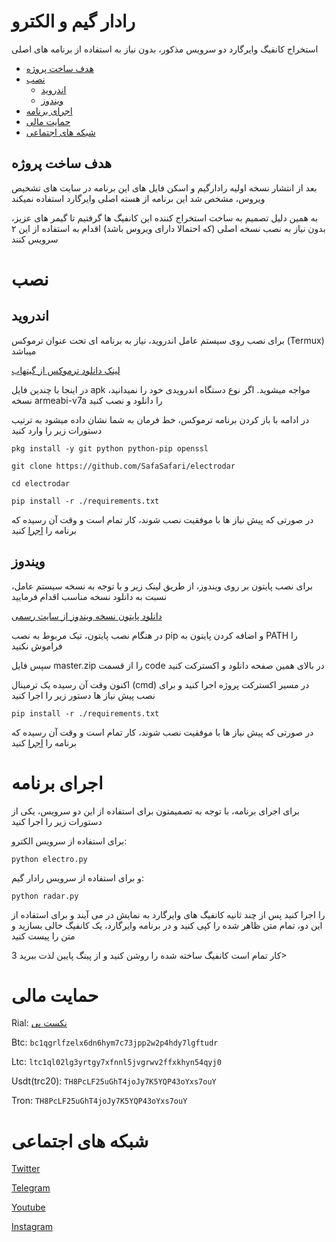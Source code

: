 # رادار گیم و الکترو

استخراج کانفیگ وایرگارد دو سرویس مذکور، بدون نیاز به استفاده از برنامه های اصلی

* [هدف ساخت پروژه](#هدف-ساخت-پروژه)
* [نصب](#نصب)
    * [اندروید](#اندروید)
    * [ویندوز](#ویندوز)
* [اجرای برنامه](#اجرای-برنامه)
* [حمایت مالی](#حمایت-مالی)
* [شبکه های اجتماعی](#شبکه-های-اجتماعی)

## هدف ساخت پروژه

بعد از انتشار نسخه اولیه رادارگیم و اسکن فایل های این برنامه در سایت های تشخیص ویروس، مشخص شد این برنامه از هسته اصلی وایرگارد استفاده نمیکند

به همین دلیل تصمیم به ساخت استخراج کننده این کانفیگ ها گرفتیم تا گیمر های عزیز، بدون نیاز به نصب نسخه اصلی (که احتمالا دارای ویروس باشد) اقدام به استفاده از این ۲ سرویس کنند

# نصب
## اندروید

برای نصب روی سیستم عامل اندروید، نیاز به برنامه ای تحت عنوان ترموکس (Termux) میباشد

[لینک دانلود ترموکس از گیتهاب](https://github.com/termux/termux-app/releases/)

در اینجا با چندین فایل apk مواجه میشوید. اگر نوع دستگاه اندرویدی خود را نمیدانید، نسخه armeabi-v7a را دانلود و نصب کنید

در ادامه با باز کردن برنامه ترموکس، خط فرمان به شما نشان داده میشود
به ترتیب دستورات زیر را وارد کنید

`pkg install -y git python python-pip openssl`

`git clone https://github.com/SafaSafari/electrodar`

`cd electrodar`

`pip install -r ./requirements.txt`

در صورتی که پیش نیاز ها با موفقیت نصب شوند، کار تمام است و وقت آن رسیده که برنامه را [اجرا](#اجرای-برنامه) کنید

## ویندوز

برای نصب پایتون بر روی ویندوز، از طریق لینک زیر و با توجه به نسخه سیستم عامل، نسبت به دانلود نسخه مناسب اقدام فرمایید

[دانلود پایتون نسخه ویندوز از سایت رسمی](https://www.python.org/downloads/windows/)

در هنگام نصب پایتون، تیک مربوط به نصب pip و اضافه کردن پایتون به PATH را فراموش نکنید


سپس فایل master.zip را از قسمت code در بالای همین صفحه دانلود و اکسترکت کنید

اکنون وقت آن رسیده یک ترمینال (cmd) در مسیر اکسترکت پروژه اجرا کنید و برای نصب پیش نیاز ها دستور زیر را اجرا کنید

`pip install -r ./requirements.txt`

در صورتی که پیش نیاز ها با موفقیت نصب شوند، کار تمام است و وقت آن رسیده که برنامه را [اجرا](#اجرای-برنامه) کنید

# اجرای برنامه
برای اجرای برنامه، با توجه به تصمیمتون برای استفاده از این دو سرویس، یکی از دستورات زیر را اجرا کنید

برای استفاده از سرویس الکترو:

`python electro.py`

و برای استفاده از سرویس رادار گیم:

`python radar.py`

را اجرا کنید
پس از چند ثانیه کانفیگ های وایرگارد به نمایش در می آیند و برای استفاده از این دو، تمام متن ظاهر شده را کپی کنید و در برنامه وایرگارد، یک کانفیگ خالی بسازید و متن را پیست کنید

کار تمام است
کانفیگ ساخته شده را روشن کنید و از پینگ پایین لذت ببرید 3>

# حمایت مالی
Rial: [نکست پی](https://nextpay.org/nx/irp/safa)

Btc: `bc1qgrlfzelx6dn6hym7c73jpp2w2p4hdy7lgftudr`

Ltc: `ltc1ql02lg3yrtgy7xfnnl5jvgrwv2ffxkhyn54qyj0`

Usdt(trc20): `TH8PcLF25uGhT4joJy7K5YQP43oYxs7ouY`

Tron: `TH8PcLF25uGhT4joJy7K5YQP43oYxs7ouY`

# شبکه های اجتماعی
[Twitter](https://twitter.com/SafaSafari3)

[Telegram](https://SafaSafari.t.me)

[Youtube](https://youtube.com/@SafaSafari)

[Instagram](https://instagram.com/SafaSafari.ss)